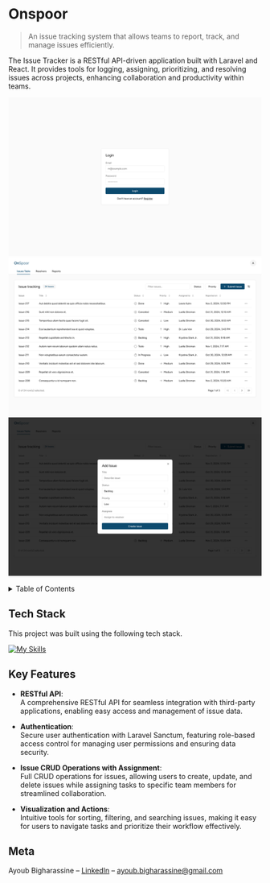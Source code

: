 # Onspoor

> An issue tracking system that allows teams to report, track, and manage issues efficiently.

The Issue Tracker is a RESTful API-driven application built with Laravel and React. It provides tools for logging, assigning, prioritizing, and resolving issues across projects, enhancing collaboration and productivity within teams.

![](screenshots/login.png)
![](screenshots/overview.png)
![](screenshots/add.png)

<details>
  <summary>Table of Contents</summary>
  <ol>
    <li>
      <a href="#tech-stack">Tech Stack</a>
    </li>
    <li>
      <a href="#key-features">Key Features</a>
    </li>
    <li><a href="#meta">Meta</a></li>
  </ol>
</details>

## Tech Stack

This project was built using the following tech stack.

[![My Skills](https://skillicons.dev/icons?i=php,laravel,react,typescript,tailwind,docker,nginx,mysql)](https://skillicons.dev)

## Key Features

-   **RESTful API**:  
    A comprehensive RESTful API for seamless integration with third-party applications, enabling easy access and management of issue data.

-   **Authentication**:  
    Secure user authentication with Laravel Sanctum, featuring role-based access control for managing user permissions and ensuring data security.

-   **Issue CRUD Operations with Assignment**:  
    Full CRUD operations for issues, allowing users to create, update, and delete issues while assigning tasks to specific team members for streamlined collaboration.

-   **Visualization and Actions**:  
    Intuitive tools for sorting, filtering, and searching issues, making it easy for users to navigate tasks and prioritize their workflow effectively.

## Meta

Ayoub Bigharassine – [LinkedIn](https://www.linkedin.com/in/ayoub-bigharassine/) – ayoub.bigharassine@gmail.com
